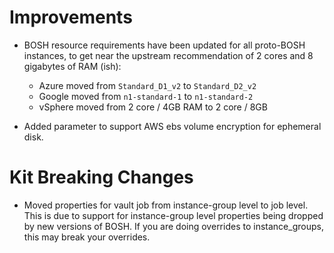# Improvements

- BOSH resource requirements have been updated for all proto-BOSH
  instances, to get near the upstream recommendation of 2 cores
  and 8 gigabytes of RAM (ish):

	- Azure moved from `Standard_D1_v2` to `Standard_D2_v2`
	- Google moved from `n1-standard-1` to `n1-standard-2`
	- vSphere moved from 2 core / 4GB RAM to 2 core / 8GB

- Added parameter to support AWS ebs volume encryption for ephemeral disk.

# Kit Breaking Changes

- Moved properties for vault job from instance-group level to job level. This
  is due to support for instance-group level properties being dropped by new
  versions of BOSH. If you are doing overrides to instance_groups, this may
  break your overrides.

